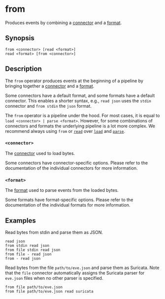 # from

Produces events by combining a [connector][connectors] and a [format][formats].

## Synopsis

```
from <connector> [read <format>]
read <format> [from <connector>]
```

## Description

The `from` operator produces events at the beginning of a pipeline by bringing
together a [connector][connectors] and a [format][formats].

Some connectors have a default format, and some formats have a default
connector. This enables a shorter syntax, e.g., `read json` uses the
`stdin` connector and `from stdin` the `json` format.

The `from` operator is a pipeline under the hood. For most cases, it is equal to
`load <connector> | parse <format>`. However, for some combinations of
connectors and formats the underlying pipeline is a lot more complex. We
recommend always using `from` or [`read`](read.md) over [`load`](load.md) and
[`parse`](../transformations/parse.md).

### `<connector>`

The [connector][connectors] used to load bytes.

Some connectors have connector-specific options. Please refer to the
documentation of the individual connectors for more information.

### `<format>`

The [format][formats] used to parse events from the loaded bytes.

Some formats have format-specific options. Please refer to the documentation of
the individual formats for more information.

## Examples

Read bytes from stdin and parse them as JSON.

```
read json
from stdin read json
from file stdin read json
from file - read json
from - read json
```

Read bytes from the file `path/to/eve.json` and parse them as Suricata.
Note that the `file` connector automatically assigns the Suricata parser for
`eve.json` files when no other parser is specified.

```
from file path/to/eve.json
from file path/to/eve.json read suricata
```

[connectors]: ../../connectors.md
[formats]: ../../formats.md
